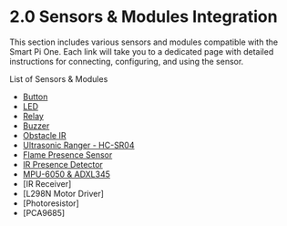 # 2.0 Sensors & Modules Integration

This section includes various sensors and modules compatible with the Smart Pi One. Each link will take you to a dedicated page with detailed instructions for connecting, configuring, and using the sensor.

List of Sensors & Modules

- [Button](SmartPi_Button_Control.md) 
- [LED](SmartPi_LED_Control.md)
- [Relay](SmartPi_Relay_Control.md)
- [Buzzer](SmartPi_Buzzer_Control.md)
- [Obstacle IR](SmartPi_IR_Obstacle_Sensor_Control.mdr_Control.md)
- [Ultrasonic Ranger - HC-SR04](SmartPi_Sensors_Modules_Integration.md)  
- [Flame Presence Sensor](SmartPi_Flame_Sensor_Control.md)
- [IR Presence Detector](SmartPi_IR_Presence_Detector_Control.md)
- [MPU-6050 & ADXL345](SmartPi_MPU-6050-ADXL345.md) 
- [IR Receiver] 
- [L298N Motor Driver]  
- [Photoresistor] 
- [PCA9685]





